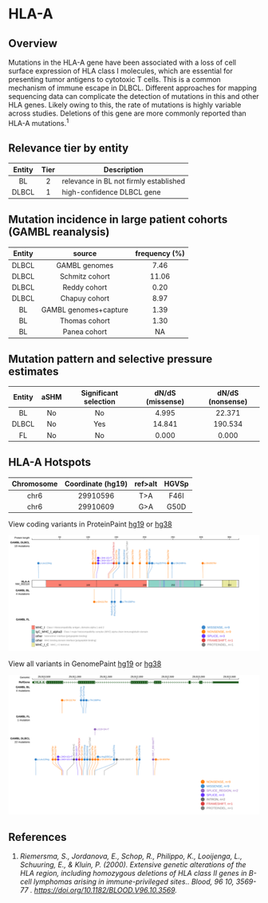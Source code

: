 # HLA-A
## Overview
Mutations in the HLA-A gene have been associated with a loss of cell surface expression of HLA class I molecules, which are essential for presenting tumor antigens to cytotoxic T cells. This is a common mechanism of immune escape in DLBCL. Different approaches for mapping sequencing data can complicate the detection of mutations in this and other HLA genes. Likely owing to this, the rate of mutations is highly variable across studies. Deletions of this gene are more commonly reported than HLA-A mutations.<sup>1</sup> 

## Relevance tier by entity

|Entity|Tier|Description                           |
|:------:|:----:|--------------------------------------|
|BL    |2   |relevance in BL not firmly established|
|DLBCL |1   |high-confidence DLBCL gene            |

## Mutation incidence in large patient cohorts (GAMBL reanalysis)

|Entity|source               |frequency (%)|
|:------:|:---------------------:|:-------------:|
|DLBCL |GAMBL genomes        | 7.46        |
|DLBCL |Schmitz cohort       |11.06        |
|DLBCL |Reddy cohort         | 0.20        |
|DLBCL |Chapuy cohort        | 8.97        |
|BL    |GAMBL genomes+capture| 1.39        |
|BL    |Thomas cohort        | 1.30        |
|BL    |Panea cohort         |   NA        |

## Mutation pattern and selective pressure estimates

|Entity|aSHM|Significant selection|dN/dS (missense)|dN/dS (nonsense)|
|:------:|:----:|:---------------------:|:----------------:|:----------------:|
|BL    |No  |No                   | 4.995          | 22.371         |
|DLBCL |No  |Yes                  |14.841          |190.534         |
|FL    |No  |No                   | 0.000          |  0.000         |



 ## HLA-A Hotspots

| Chromosome |Coordinate (hg19) | ref>alt | HGVSp | 
 | :---:| :---: | :--: | :---: |
| chr6 | 29910596 | T>A | F46I |
| chr6 | 29910609 | G>A | G50D |

View coding variants in ProteinPaint [hg19](https://morinlab.github.io/LLMPP/GAMBL/HLA-A_protein.html)  or [hg38](https://morinlab.github.io/LLMPP/GAMBL/HLA-A_protein_hg38.html)

![image](images/proteinpaint/HLA-A_NM_002116.svg)

View all variants in GenomePaint [hg19](https://morinlab.github.io/LLMPP/GAMBL/HLA-A.html)  or [hg38](https://morinlab.github.io/LLMPP/GAMBL/HLA-A_hg38.html)

![image](images/proteinpaint/HLA-A.svg)

## References
1. *Riemersma, S., Jordanova, E., Schop, R., Philippo, K., Looijenga, L., Schuuring, E., & Kluin, P. (2000). Extensive genetic alterations of the HLA region, including homozygous deletions of HLA class II genes in B-cell lymphomas arising in immune-privileged sites.. Blood, 96 10, 3569-77 . https://doi.org/10.1182/BLOOD.V96.10.3569.*
